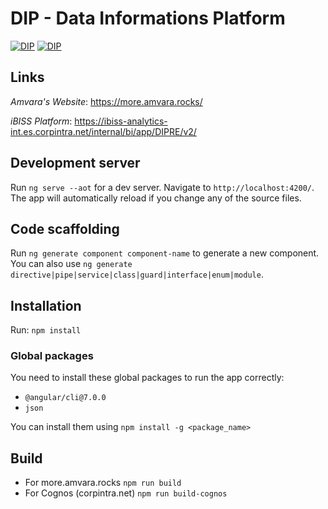 # DIP - Data Informations Platform

[![DIP](https://img.shields.io/badge/DIP-stable-brightgreen.svg)](http://git.amvara.de/daimler/dip-more-2.0)   [![DIP](https://img.shields.io/badge/dependencies-up%20to%20date-yellow.svg)](http://git.amvara.de/daimler/dip-more-2.0)

## Links

_Amvara's Website_: https://more.amvara.rocks/

_iBISS Platform_: https://ibiss-analytics-int.es.corpintra.net/internal/bi/app/DIPRE/v2/

## Development server

Run `ng serve --aot` for a dev server. Navigate to `http://localhost:4200/`. The app will automatically reload if you change any of the source files.

## Code scaffolding

Run `ng generate component component-name` to generate a new component. You can also use `ng generate directive|pipe|service|class|guard|interface|enum|module`.

## Installation

Run: `npm install`
### Global packages
You need to install these global packages to run the app correctly:
- `@angular/cli@7.0.0`
- `json`

You can install them using `npm install -g <package_name>`

## Build

- For more.amvara.rocks `npm run build`
- For Cognos (corpintra.net) `npm run build-cognos`